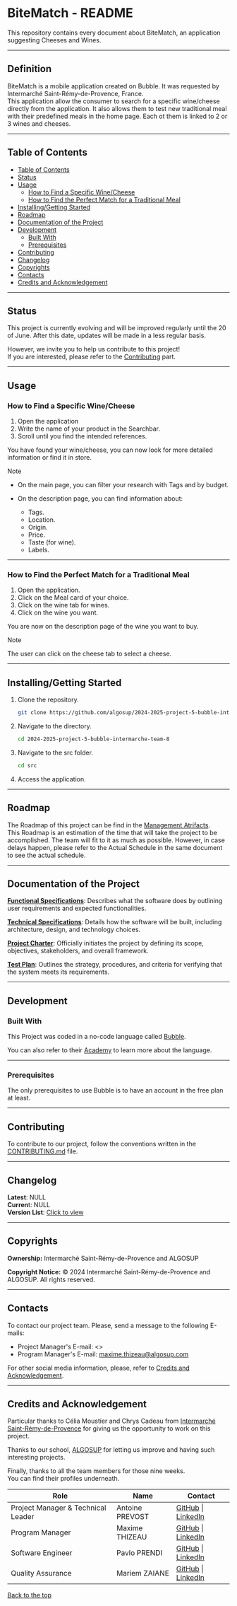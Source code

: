 # BiteMatch - README <!-- omit in toc -->

This repository contains every document about BiteMatch, an application suggesting Cheeses and Wines.

---

## Definition <!-- omit in toc -->

BiteMatch is a mobile application created on Bubble. It was requested by Intermarché Saint-Rémy-de-Provence, France. \
This application allow the consumer to search for a specific wine/cheese directly from the application. It also allows them to test new traditional meal with their predefined meals in the home page. Each ot them is linked to 2 or 3 wines and cheeses.

---

## Table of Contents

- [Table of Contents](#table-of-contents)
- [Status](#status)
- [Usage](#usage)
  - [How to Find a Specific Wine/Cheese](#how-to-find-a-specific-winecheese)
  - [How to Find the Perfect Match for a Traditional Meal](#how-to-find-the-perfect-match-for-a-traditional-meal)
- [Installing/Getting Started](#installinggetting-started)
- [Roadmap](#roadmap)
- [Documentation of the Project](#documentation-of-the-project)
- [Development](#development)
  - [Built With](#built-with)
  - [Prerequisites](#prerequisites)
- [Contributing](#contributing)
- [Changelog](#changelog)
- [Copyrights](#copyrights)
- [Contacts](#contacts)
- [Credits and Acknowledgement](#credits-and-acknowledgement)

---

## Status

This project is currently evolving and will be improved regularly until the 20 of June. After this date, updates will be made in a less regular basis.

However, we invite you to help us contribute to this project! \
If you are interested, please refer to the [Contributing](#contributing) part.

---

## Usage

### How to Find a Specific Wine/Cheese

1. Open the application
2. Write the name of your product in the Searchbar.
3. Scroll until you find the intended references.

You have found your wine/cheese, you can now look for more detailed information or find it in store.

> [!NOTE]
>
> - On the main page, you can filter your research with Tags and by budget.
> - On the description page, you can find information about:
>
>   - Tags.
>   - Location.
>   - Origin.
>   - Price.
>   - Taste (for wine).
>   - Labels.

---

### How to Find the Perfect Match for a Traditional Meal

1. Open the application.
2. Click on the Meal card of your choice.
3. Click on the wine tab for wines.
4. Click on the wine you want.

You are now on the description page of the wine you want to buy.

> [!NOTE]
> The user can click on the cheese tab to select a cheese.

---

## Installing/Getting Started

1. Clone the repository.

   ```bash
   git clone https://github.com/algosup/2024-2025-project-5-bubble-intermarche-team-8
   ```

2. Navigate to the directory.

   ```bash
   cd 2024-2025-project-5-bubble-intermarche-team-8
   ```

3. Navigate to the src folder.

   ```bash
   cd src
   ```

4. Access the application.

<!-- ---

The application is available with the following code:

E-mail: <> \
Password: \ -->

<!-- ---

For better information, please, refer to the [User Manual](documents/manual/userManual.md). -->

---

## Roadmap

The Roadmap of this project can be find in the [Management Atrifacts](./documents/management/management_artifacts.md#tasks-and-schedule). \
This Roadmap is an estimation of the time that will take the project to be accomplished. The team will fit to it as much as possible. However, in case delays happen, please refer to the Actual Schedule in the same document to see the actual schedule.

---

## Documentation of the Project

**[Functional Specifications](./documents/functional_specification/functional_specification.md)**: Describes what the software does by outlining user requirements and expected functionalities.

**[Technical Specifications](./documents/technical_specification/technical_specification.md)**: Details how the software will be built, including architecture, design, and technology choices.

**[Project Charter](./documents/management/project_charter.md)**: Officially initiates the project by defining its scope, objectives, stakeholders, and overall framework.

**[Test Plan](./documents/quality_assurance/test_plan.md)**: Outlines the strategy, procedures, and criteria for verifying that the system meets its requirements.

<!-- **[User Manual](documents/manual/userManual.md)**: Provides end-users with instructions on how to use the system and how to troubleshoot common issues. -->

---

## Development

### Built With

This Project was coded in a no-code language called [Bubble](https://bubble.io/home/apps).

You can also refer to their [Academy](https://bubble.io/academy) to learn more about the language.

<!-- TODO: In case we need any.
Finally, here are a list of the different plugins used during the project:

| Name | Description |
| ---- | ----------- |
||| -->

---

### Prerequisites

The only prerequisites to use Bubble is to have an account in the free plan at least.

<!-- The applicaion also needs the basic plugins discribed above, their installation guides are written in the [Technical Specification](./documents/technical_specification/technical_specification.md). -->

---

<!-- TODO:
## Tests

This section explains how to run the end-to-end tests created by the quality assurance. \
You must be at the root of the project and Node.JS is already installed. \
If not you need to fork the project at [this link](https://github.com/algosup/2024-2025-project-4-web-fpga-team-5/fork) and install Node.JS at [this one](https://nodejs.org/en/download).

To test the front-end:

```shell
# Move to the correct folder
cd frontend/

# Dependencies installation
npm i

# Execute the test suites
npm run test:e2e
```

To test the back-end:

```shell
# Move to the correct folder
cd backend/

# Dependencies installation
npm i

# Execute the test suites
npm run test:e2e
```

--- -->

## Contributing

To contribute to our project, follow the conventions written in the [CONTRIBUTING.md](CONTRIBUTING.md) file.

---

## Changelog

**Latest**: NULL \
**Curren**t: NULL \
**Version List**: [Click to view](https://github.com/algosup/2024-2025-project-5-bubble-intermarche-team-8/tags)

---

## Copyrights

**Ownership:** Intermarché Saint-Rémy-de-Provence and ALGOSUP

**Copyright Notice:** © 2024 Intermarché Saint-Rémy-de-Provence and ALGOSUP. All rights reserved.

---

## Contacts

To contact our project team. Please, send a message to the following E-mails:

- Project Manager's E-mail: <>
- Program Manager's E-mail: <maxime.thizeau@algosup.com>

For other social media information, please, refer to [Credits and Acknowledgement](#credits-and-acknowledgement).

---

## Credits and Acknowledgement

Particular thanks to Célia Moustier and Chrys Cadeau from [Intermarché Saint-Rémy-de-Provence](https://www.intermarche.com/magasins/12499/saint-remy-de-provence-13210/infos-pratiques?srsltid=AfmBOop0EEl1kweuAi-_Wl8ZxZtGECSZVctJ-8clQ7uBjUKJHChK17Nd) for giving us the opportunity to work on this project.

Thanks to our school, [ALGOSUP](https://algosup.com/en.html) for letting us improve and having such interesting projects.

Finally, thanks to all the team members for those nine weeks. \
You can find their profiles underneath.

| Role                               | Name            | Contact                                                                                                                 |
| ---------------------------------- | --------------- | ----------------------------------------------------------------------------------------------------------------------- |
| Project Manager & Technical Leader | Antoine PREVOST | [GitHub](https://github.com/TechXplorerFR) \| [LinkedIn](https://www.linkedin.com/in/antoine-prevost-dev/?locale=fr_FR) |
| Program Manager                    | Maxime THIZEAU  | [GitHub](https://github.com/MaximeTAlgosup) \| [LinkedIn](https://www.linkedin.com/in/maxime-thizeau-0b311a293/)        |
| Software Engineer                  | Pavlo PRENDI    | [GitHub](https://github.com/PavloPrendi) \| [LinkedIn](https://www.linkedin.com/in/pavlo-prendi/)                       |
| Quality Assurance                  | Mariem ZAIANE   | [GitHub](https://github.com/Mariem-Zaiane) \| [LinkedIn](https://www.linkedin.com/in/mariem-zaiane/)                    |

[Back to the top](#bitematch---readme)
